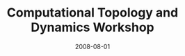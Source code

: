 ---
title: Computational Topology and Dynamics Workshop
collection: talks
type: "Conference" 
permalink: /talks/2008talk5
venue: "Bozeman, MT "
date: 2008-08-01
location: "Bozeman, MT "
---